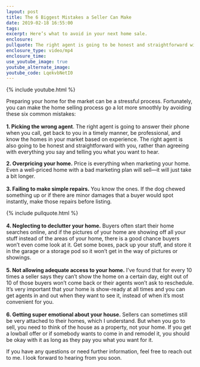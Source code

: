 ```yaml
---
layout: post
title: The 6 Biggest Mistakes a Seller Can Make
date: 2019-02-18 16:55:00
tags:
excerpt: Here’s what to avoid in your next home sale.
enclosure:
pullquote: The right agent is going to be honest and straightforward with you.
enclosure_type: video/mp4
enclosure_time:
use_youtube_image: true
youtube_alternate_image:
youtube_code: LqekvbNetI0
---
```


{% include youtube.html %}

Preparing your home for the market can be a stressful process. Fortunately, you can make the home selling process go a lot more smoothly by avoiding these six common mistakes:<br>&nbsp;<br>**1. Picking the wrong agent**. The right agent is going to answer their phone when you call, get back to you in a timely manner, be professional, and know the homes in your market based on experience. The right agent is also going to be honest and straightforward with you, rather than agreeing with everything you say and telling you what you want to hear.&nbsp;

**2. Overpricing your home.** Price is everything when marketing your home. Even a well-priced home with a bad marketing plan will sell—it will just take a bit longer.&nbsp;<br>&nbsp;<br>**3. Failing to make simple repairs.** You know the ones. If the dog chewed something up or if there are minor damages that a buyer would spot instantly, make those repairs before listing.&nbsp;

{% include pullquote.html %}<br>&nbsp;<br>**4. Neglecting to declutter your home.** Buyers often start their home searches online, and if the pictures of your home are showing off all your stuff instead of the areas of your home, there is a good chance buyers won’t even come look at it. Get some boxes, pack up your stuff, and store it in the garage or a storage pod so it won’t get in the way of pictures or showings.&nbsp;<br>&nbsp;<br>**5. Not allowing adequate access to your home.** I’ve found that for every 10 times a seller says they can’t show the home on a certain day, eight out of 10 of those buyers won’t come back or their agents won’t ask to reschedule. It’s very important that your home is show-ready at all times and you can get agents in and out when they want to see it, instead of when it’s most convenient for you.&nbsp;<br>&nbsp;<br>**6. Getting super emotional about your house.** Sellers can sometimes still be very attached to their homes, which I understand. But when you go to sell, you need to think of the house as a property, not your home. If you get a lowball offer or if somebody wants to come in and remodel it, you should be okay with it as long as they pay you what you want for it.&nbsp;

If you have any questions or need further information, feel free to reach out to me. I look forward to hearing from you soon.